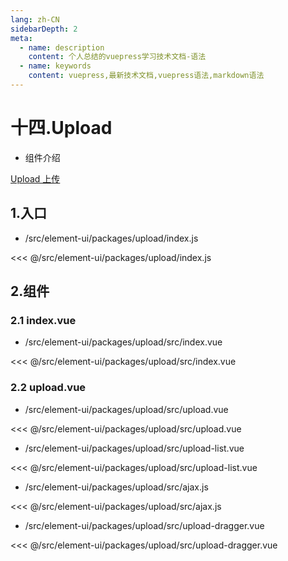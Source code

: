 ```yaml
---
lang: zh-CN
sidebarDepth: 2
meta:
  - name: description
    content: 个人总结的vuepress学习技术文档-语法
  - name: keywords
    content: vuepress,最新技术文档,vuepress语法,markdown语法
---
```


# 十四.Upload

- 组件介绍

[Upload 上传](/doc/#/zh-CN/component/upload)

## 1.入口

- /src/element-ui/packages/upload/index.js

<<< @/src/element-ui/packages/upload/index.js

## 2.组件

### 2.1 index.vue

- /src/element-ui/packages/upload/src/index.vue

<<< @/src/element-ui/packages/upload/src/index.vue

### 2.2 upload.vue

- /src/element-ui/packages/upload/src/upload.vue

<<< @/src/element-ui/packages/upload/src/upload.vue

- /src/element-ui/packages/upload/src/upload-list.vue

<<< @/src/element-ui/packages/upload/src/upload-list.vue

- /src/element-ui/packages/upload/src/ajax.js

<<< @/src/element-ui/packages/upload/src/ajax.js

- /src/element-ui/packages/upload/src/upload-dragger.vue

<<< @/src/element-ui/packages/upload/src/upload-dragger.vue
